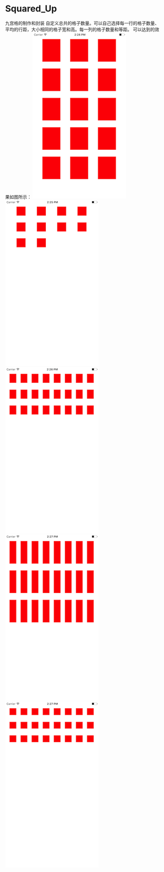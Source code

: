# Squared_Up
九宫格的制作和封装
自定义总共的格子数量。可以自己选择每一行的格子数量、平均的行距，大小相同的格子宽和高。每一列的格子数量和等距。
可以达到的效果如图所示：
![image](https://github.com/feibaichen/Squared_Up/blob/master/image/1的副本.png)
![image](https://github.com/feibaichen/Squared_Up/blob/master/image/2的副本.png)
![image](https://github.com/feibaichen/Squared_Up/blob/master/image/3的副本.png)
![image](https://github.com/feibaichen/Squared_Up/blob/master/image/4的副本.png)
![image](https://github.com/feibaichen/Squared_Up/blob/master/image/5的副本.png)
